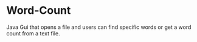 # Word-Count

Java Gui that opens a file and users can find specific words or get a word count from a text file.
